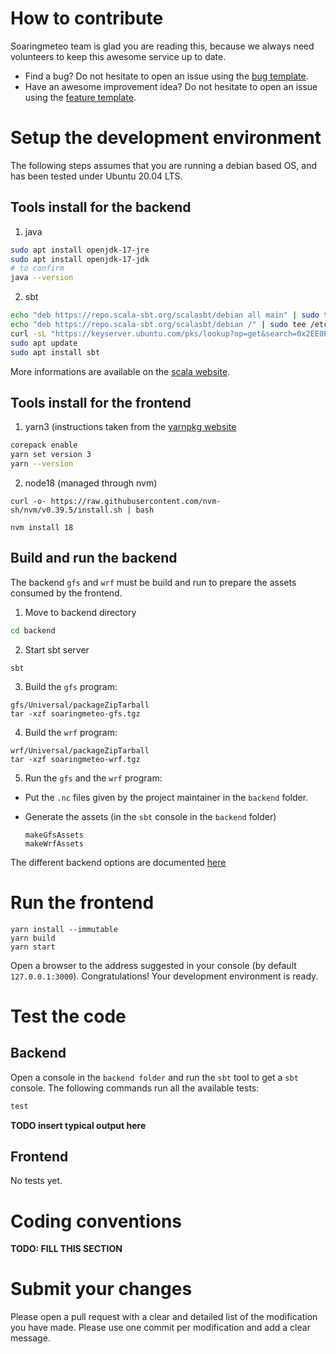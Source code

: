 # How to contribute

Soaringmeteo team is glad you are reading this, because we always need volunteers
to keep this awesome service up to date.

* Find a bug? Do not hesitate to open an issue using the [bug template](../../issues/new?assignees=&labels=bug&projects=&template=bug-report.md&title=BUG).
* Have an awesome improvement idea? Do not hesitate to open an issue using the [feature template](../../issues/new?assignees=&labels=&projects=&template=feature_request.md&title=).

# Setup the development environment

The following steps assumes that you are running a debian based OS, and has been tested under Ubuntu 20.04 LTS.

## Tools install for the  backend

1. java

```bash
sudo apt install openjdk-17-jre
sudo apt install openjdk-17-jdk
# to confirm
java --version
```

2. sbt

```bash
echo "deb https://repo.scala-sbt.org/scalasbt/debian all main" | sudo tee /etc/apt/sources.list.d/sbt.list
echo "deb https://repo.scala-sbt.org/scalasbt/debian /" | sudo tee /etc/apt/sources.list.d/sbt_old.list
curl -sL "https://keyserver.ubuntu.com/pks/lookup?op=get&search=0x2EE0EA64E40A89B84B2DF73499E82A75642AC823" | sudo apt-key add
sudo apt update
sudo apt install sbt
```

More informations are available on the [scala website](https://scala-sbt.org).

## Tools install for the  frontend

1. yarn3 (instructions taken from the [yarnpkg website](https://yarnpkg.com/getting-started/install)
```bash
corepack enable
yarn set version 3
yarn --version
```

2. node18 (managed through  nvm)
```
curl -o- https://raw.githubusercontent.com/nvm-sh/nvm/v0.39.5/install.sh | bash

nvm install 18
```

## Build and run the backend

The backend `gfs` and `wrf` must be build and run to prepare the assets consumed by the frontend.

1. Move to backend directory 
```bash
cd backend
```
2. Start sbt server 
```
sbt
```
3. Build the `gfs` program: 

```
gfs/Universal/packageZipTarball
tar -xzf soaringmeteo-gfs.tgz
```

4. Build the `wrf` program:

```
wrf/Universal/packageZipTarball
tar -xzf soaringmeteo-wrf.tgz
```

5. Run the `gfs` and the `wrf` program:

  * Put the `.nc` files given by the project maintainer in the `backend` folder.
  
  * Generate the assets (in the `sbt` console in the `backend` folder)

	```
	makeGfsAssets
	makeWrfAssets
	```

The different backend options are documented [here](backend/README.md)

# Run the frontend

```
yarn install --immutable
yarn build
yarn start
```

Open a browser to the address suggested in your console (by default `127.0.0.1:3000`).
Congratulations! Your development environment is ready.

# Test the code

## Backend

Open a console in the `backend folder` and run the `sbt` tool to get a `sbt` console.
The following commands run all the available tests:

~~~ sbt
test
~~~

**TODO insert typical output here** 

## Frontend

No tests yet.


# Coding conventions

**TODO: FILL THIS SECTION**


# Submit your changes

Please open a pull request with a clear and detailed list of the modification you have made.
Please use one commit per modification and add a clear message.


